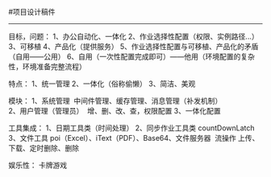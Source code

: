 #项目设计稿件

------
目标，问题：
1、办公自动化、一体化
2、作业选择性配置（权限、实例路径...）
3、可移植
4、产品化（提供服务）
5、作业选择性配置与可移植、产品化的矛盾（自用——公用）
6、自用（一次性配置完成即可）——他用（环境配置的复杂性，环境准备完整流程）

特点：
1、统一管理
2、一体化（俗称偷懒）
3、简洁、美观

模块：
1、系统管理
​   中间件管理、缓存管理、消息管理（补发机制）     
2、用户管理（管理员）
​   增、删、改、查，权限配置
3、一体化配置


工具集成：
1、日期工具类（时间处理）
2、同步作业工具类
​   countDownLatch
3、文件工具
​   poi（Excel）、iText（PDF）、Base64、文件服务器
​	流操作
​	上传、下载、定时删除、删除

娱乐性：
卡牌游戏